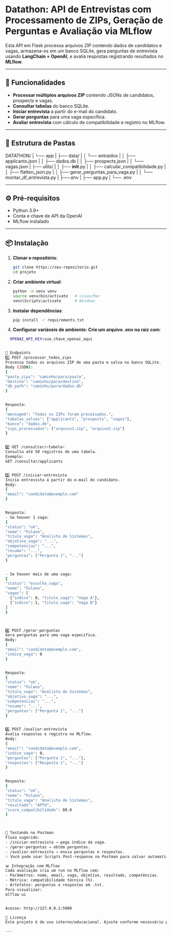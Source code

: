 # Datathon: API de Entrevistas com Processamento de ZIPs, Geração de Perguntas e Avaliação via MLflow

Esta API em Flask processa arquivos ZIP contendo dados de candidatos e vagas, armazena-os em um banco SQLite, gera perguntas de entrevista usando **LangChain + OpenAI**, e avalia respostas registrando resultados no **MLflow**.

---

## 🚀 Funcionalidades

- **Processar múltiplos arquivos ZIP** contendo JSONs de candidatos, prospects e vagas.
- **Consultar tabelas** do banco SQLite.
- **Iniciar entrevista** a partir do e-mail do candidato.
- **Gerar perguntas** para uma vaga específica.
- **Avaliar entrevista** com cálculo de compatibilidade e registro no MLflow.

---

## 📂 Estrutura de Pastas

DATATHON/
|    └── app
|        ├── data/
|        │   └── extraidos
|        │       ├── applicants.json
|        │       ├── dados.db
|        │       ├── prospects.json
|        │       └── vagas.json
|        ├── utils/
|        │   ├── __init__.py
|        │   ├── calcular_compatibilidade.py
|        │   ├── flatten_json.py
|        │   ├── gerar_perguntas_para_vaga.py
|        │   └── montar_df_entrevista.py
|        ├──.env
|        ├── app.py
|
└── .env


---

## ⚙️ Pré-requisitos

- Python 3.9+
- Conta e chave de API da OpenAI
- MLflow instalado

---

## 📦 Instalação

1. **Clonar o repositório**:
   ```bash
   git clone https://seu-repositorio.git
   cd projeto

2. **Criar ambiente virtual**:
    ```bash
    python -m venv venv
    source venv/bin/activate   # Linux/Mac
    venv\Scripts\activate      # Windows

3. **Instalar dependências**:
    ```bash
    pip install -r requirements.txt

4. **Configurar variáveis de ambiente: Crie um arquivo .env na raiz com**:
  ```bash
    OPENAI_API_KEY=sua_chave_openai_aqui


📜 Endpoints
1️⃣ POST /processar_todos_zips
Processa todos os arquivos ZIP de uma pasta e salva no banco SQLite.
Body (JSON):
{
  "pasta_zips": "caminho/para/pasta",
  "destino": "caminho/para/destino",
  "db_path": "caminho/para/dados.db"
}


Resposta:
{
  "mensagem": "Todos os ZIPs foram processados.",
  "tabelas_salvas": ["applicants", "prospects", "vagas"],
  "banco": "dados.db",
  "zips_processados": ["arquivo1.zip", "arquivo2.zip"]
}


2️⃣ GET /consultar/<tabela>
Consulta até 50 registros de uma tabela.
Exemplo:
GET /consultar/applicants


3️⃣ POST /iniciar-entrevista
Inicia entrevista a partir do e-mail do candidato.
Body:
{
  "email": "candidato@exemplo.com"
}


Resposta:
- Se houver 1 vaga:
{
  "status": "ok",
  "nome": "Fulano",
  "titulo_vaga": "Analista de Sistemas",
  "objetivo_vaga": "...",
  "competencias": "...",
  "resumo": "...",
  "perguntas": ["Pergunta 1", "..."]
}


- Se houver mais de uma vaga:
{
  "status": "escolha_vaga",
  "nome": "Fulano",
  "vagas": [
    {"indice": 0, "titulo_vaga": "Vaga A"},
    {"indice": 1, "titulo_vaga": "Vaga B"}
  ]
}



4️⃣ POST /gerar-perguntas
Gera perguntas para uma vaga específica.
Body:
{
  "email": "candidato@exemplo.com",
  "indice_vaga": 0
}


Resposta:
{
  "status": "ok",
  "nome": "Fulano",
  "titulo_vaga": "Analista de Sistemas",
  "objetivo_vaga": "...",
  "competencias": "...",
  "resumo": "...",
  "perguntas": ["Pergunta 1", "..."]
}


5️⃣ POST /avaliar-entrevista
Avalia respostas e registra no MLflow.
Body:
{
  "email": "candidato@exemplo.com",
  "indice_vaga": 0,
  "perguntas": ["Pergunta 1", "..."],
  "respostas": ["Resposta 1", "..."]
}


Resposta:
{
  "status": "ok",
  "nome": "Fulano",
  "titulo_vaga": "Analista de Sistemas",
  "resultado": "APTO",
  "score_compatibilidade": 80.0
}



🧪 Testando no Postman
Fluxo sugerido:
- /iniciar-entrevista → pega índice da vaga.
- /gerar-perguntas → obtém perguntas.
- /avaliar-entrevista → envia perguntas e respostas.
💡 Você pode usar Scripts Post‑response no Postman para salvar automaticamente as perguntas e reaproveitar na próxima requisição.

📊 Integração com MLflow
Cada avaliação cria um run no MLflow com:
- Parâmetros: nome, email, vaga, objetivo, resultado, competências.
- Métrica: compatibilidade técnica (%).
- Artefatos: perguntas e respostas em .txt.
Para visualizar:
mlflow ui


Acesse: http://127.0.0.1:5000

📄 Licença
Este projeto é de uso interno/educacional. Ajuste conforme necessário para produção.

---
